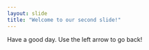 ```yaml
---
layout: slide
title: "Welcome to our second slide!"
---
```

Have a good day.
Use the left arrow to go back!
